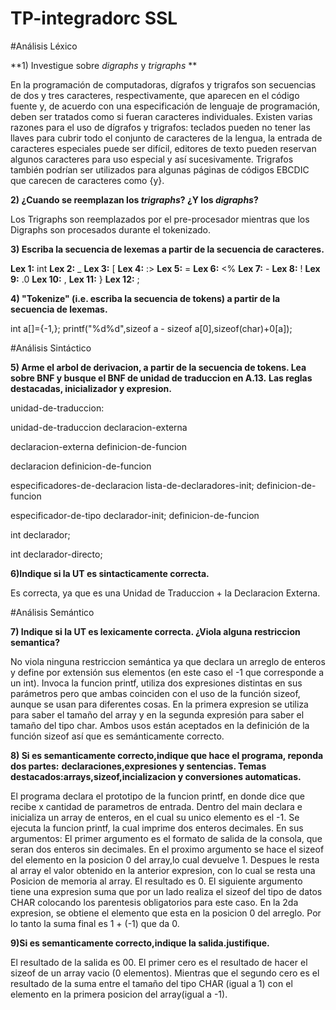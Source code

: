 # TP-integradorc  SSL


#Análisis Léxico

**1) Investigue sobre *digraphs* y *trigraphs* **

En la programación de computadoras, dígrafos y trigrafos son secuencias de dos y tres caracteres, respectivamente, que aparecen en el código fuente y, de acuerdo con una especificación de lenguaje de programación, deben ser tratados como si fueran caracteres individuales. Existen varias razones para el uso de dígrafos y trigrafos: teclados pueden no tener las llaves para cubrir todo el conjunto de caracteres de la lengua, la entrada de caracteres especiales puede ser difícil, editores de texto pueden reservan algunos caracteres para uso especial y así sucesivamente. Trigrafos también podrían ser utilizados para algunas páginas de códigos EBCDIC que carecen de caracteres como {y}.

**2) ¿Cuando se reemplazan  los *trigraphs*? ¿Y los *digraphs*?**

Los Trigraphs son reemplazados por el pre-procesador mientras que los Digraphs son procesados durante el tokenizado.


**3) Escriba la secuencia de lexemas a partir de la secuencia de caracteres.**

**Lex 1:** int 
**Lex 2:** _ 
**Lex 3:** [ 
**Lex 4:** :> 
**Lex 5:** = 
**Lex 6:** <% 
**Lex 7:** - 
**Lex 8:** ! 
**Lex 9:** .0 
**Lex 10:** , 
**Lex 11:** } 
**Lex 12:** ;

**4) "Tokenize" (i.e. escriba la secuencia de tokens) a partir de la secuencia de lexemas.**


int a[]={-1,}; 
printf("%d%d",sizeof a - sizeof a[0],sizeof(char)+0[a]); 



#Análisis Sintáctico

**5) Arme el arbol de derivacion, a partir de la secuencia de tokens. Lea sobre BNF y busque el BNF de unidad de traduccion en A.13.** 
**Las reglas destacadas, inicializador y expresion.**

unidad-de-traduccion:

unidad-de-traduccion declaracion-externa

declaracion-externa definicion-de-funcion

declaracion	definicion-de-funcion

especificadores-de-declaracion lista-de-declaradores-init; definicion-de-funcion

especificador-de-tipo declarador-init; definicion-de-funcion

int declarador;

int declarador-directo;



 

**6)Indique si la UT es sintacticamente correcta.**

Es correcta, ya que es una Unidad de Traduccion + la Declaracion Externa.


#Análisis Semántico

**7) Indique si la UT es lexicamente correcta. ¿Viola alguna restriccion semantica?**

No viola ninguna restriccion semántica ya que declara un arreglo de enteros y define por extensión sus elementos (en este caso el -1 que corresponde a
un int). 
Invoca la funcion printf, utiliza dos expresiones distintas en sus parámetros pero que ambas coinciden con el uso 
de la función sizeof, aunque se usan para diferentes cosas. 
En la primera expresion se utiliza para saber el tamaño del array y en la segunda expresión para saber el tamaño del tipo char. 
Ambos usos están aceptados en la definición  de la función sizeof así que es semánticamente correcto.

**8) Si es semanticamente correcto,indique que hace el programa, reponda dos partes:**
**declaraciones,expresiones y sentencias. Temas destacados:arrays,sizeof,incializacion y conversiones automaticas.**

El programa declara el prototipo de la funcion printf, en donde dice que recibe x cantidad de parametros de entrada.
Dentro del main declara e inicializa un array de enteros, en el cual su unico elemento es el -1. 
Se ejecuta la funcion printf, la cual imprime dos enteros decimales. 
En sus argumentos:
El primer argumento es el formato de salida de la consola, que seran dos enteros sin decimales.
En el proximo argumento se hace el sizeof del elemento en la posicion 0 del array,lo cual devuelve 1.
Despues le resta al array el valor obtenido en la anterior expresion, con lo cual se resta una Posicion de memoria al array. 
El resultado es 0. 
El siguiente argumento tiene una expresion suma que por un lado realiza el sizeof del tipo de datos CHAR colocando los parentesis obligatorios 
para este caso. 
En la 2da expresion, se obtiene el elemento que esta en la posicion 0 del arreglo.
Por lo tanto la suma final es 1 + (-1) que da 0.


**9)Si es semanticamente correcto,indique la salida.justifique.**

El resultado de la salida es 00. 
El primer cero es el resultado de hacer el sizeof de un array vacio (0 elementos). Mientras que el segundo cero es el resultado de la suma 
entre el tamaño del tipo CHAR (igual a 1) con el elemento en la primera posicion del array(igual a -1).




